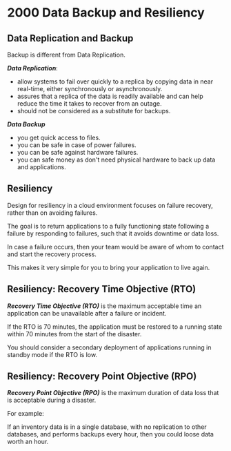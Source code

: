 # 2000 Data Backup and Resiliency

## Data Replication and Backup

Backup is different from Data Replication. 

***Data Replication***:
- allow systems to fail over quickly to a replica by copying data in near real-time, either synchronously or asynchronously.
- assures that a replica of the data is readily available and can help reduce the time it takes to recover from an outage.
- should not be considered as a substitute for backups.

***Data Backup***
- you get quick access to files.
- you can be safe in case of power failures.
- you can be safe against hardware failures.
- you can safe money as don't need physical hardware to back up data and applications.

## Resiliency

Design for resiliency in a cloud environment focuses on failure recovery, rather than on avoiding failures.

The goal is to return applications to a fully functioning state following a failure by responding to failures, such that it avoids downtime or data loss.

In case a failure occurs, then your team would be aware of whom to contact and start the recovery process.

This makes it very simple for you to bring your application to live again.

## Resiliency: Recovery Time Objective (RTO)

***Recovery Time Objective (RTO)*** is the maximum acceptable time an application can be unavailable after a failure or incident.

If the RTO is 70 minutes, the application must be restored to a running state within 70 minutes from the start of the disaster.

You should consider a secondary deployment of applications running in standby mode if the RTO is low.

## Resiliency: Recovery Point Objective (RPO)

***Recovery Point Objective (RPO)*** is the maximum duration of data loss that is acceptable during a disaster.

For example:

If an inventory data is in a single database, with no replication to other databases, and performs backups every hour, then you could loose data worth an hour.
